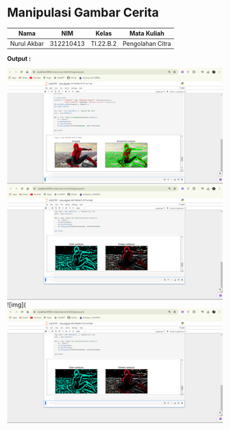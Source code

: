 # Manipulasi Gambar Cerita

| Nama        | NIM       | Kelas     | Mata Kuliah      |
| ----------- | --------- | --------- | ---------------- |
| Nurul Akbar | 312210413 | TI.22.B.2 | Pengolahan Citra |

**Output :** <br>

![img](https://github.com/NurAkbarr/Pengolahan-Citra/blob/8240d649043e8ab75bd21e4b7f2c4d6337a85ac4/assets/Screenshot%202024-05-30%20165611.png)
![img](https://github.com/NurAkbarr/Pengolahan-Citra/blob/8240d649043e8ab75bd21e4b7f2c4d6337a85ac4/assets/Screenshot%202024-05-30%20165625.png)
![img](![img](https://github.com/NurAkbarr/Pengolahan-Citra/blob/8240d649043e8ab75bd21e4b7f2c4d6337a85ac4/assets/Screenshot%202024-05-30%20165625.png)


